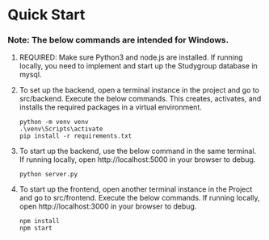 # Quick Start 

### Note: The below commands are intended for Windows.

1) REQUIRED: Make sure Python3 and node.js are installed. If running locally, you need to implement and start up the Studygroup database in mysql.
   
2) To set up the backend, open a terminal instance in the project and go to src/backend. Execute the below commands.
   This creates, activates, and installs the required packages in a virtual environment.
    ``` 
    python -m venv venv
    .\venv\Scripts\activate
    pip install -r requirements.txt
    ```

3) To start up the backend, use the below command in the same terminal. If running locally, open http://localhost:5000 in your browser to debug.
    ``` 
    python server.py
    ```
   
4) To start up the frontend, open another terminal instance in the Project and go to  src/frontend. Execute the below commands. If running locally, open http://localhost:3000 in your browser to debug.
    ``` 
    npm install
    npm start
    ```
